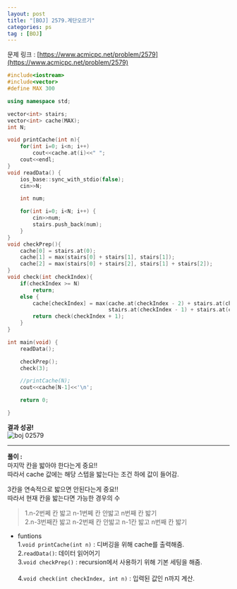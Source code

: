 ```yaml
---
layout: post
title: "[BOJ] 2579.계단오르기"
categories: ps
tag : [BOJ]
---
```


문제 링크 : [https://www.acmicpc.net/problem/2579](https://www.acmicpc.net/problem/2579)

```cpp
#include<iostream>
#include<vector>
#define MAX 300

using namespace std;

vector<int> stairs;
vector<int> cache(MAX);
int N;

void printCache(int n){
    for(int i=0; i<n; i++)
        cout<<cache.at(i)<<" ";
    cout<<endl;
}
void readData() {
    ios_base::sync_with_stdio(false);
    cin>>N;

    int num;

    for(int i=0; i<N; i++) {
        cin>>num;
        stairs.push_back(num);
    }
}
void checkPrep(){
    cache[0] = stairs.at(0);
    cache[1] = max(stairs[0] + stairs[1], stairs[1]);
    cache[2] = max(stairs[0] + stairs[2], stairs[1] + stairs[2]);
}
void check(int checkIndex){
    if(checkIndex >= N)
        return;
    else {
        cache[checkIndex] = max(cache.at(checkIndex - 2) + stairs.at(checkIndex),
                                stairs.at(checkIndex - 1) + stairs.at(checkIndex) + cache.at(checkIndex - 3));
        return check(checkIndex + 1);
    }
}

int main(void) {
    readData();

    checkPrep();
    check(3);

    //printCache(N);
    cout<<cache[N-1]<<'\n';

    return 0;

}
```

**결과 성공!**<br>
![boj 02579](https://krispedia.github.io/assets/images/boj_02579.jpg)


---


**풀이 :**<br>
마지막 칸을 밟아야 한다는게 중요!! <br>
따라서 cache 값에는 해당 스텝을 밟는다는 조건 하에 값이 들어감.<br>

3칸을 연속적으로 밟으면 안된다는게 중요!!<br>
따라서 현재 칸을 밟는다면 가능한 경우의 수
>1.n-2번쩨 칸 밟고 n-1번쩨 칸 안밟고 n번째 칸 밟기<br>
2.n-3번째칸 밟고 n-2번째 칸 안밟고 n-1칸 밟고 n번째 칸 밟기


- funtions<br>
1.`void printCache(int n)` : 디버깅을 위해 cache를 출력해줌.<br> 
2.`readData()`: 데이터 읽어어기<br>
3.`void checkPrep()` :  recursion에서 사용하기 위해 기본 세팅을 해줌.<br>  
4.`void check(int checkIndex, int n)` : 입력된 값인 n까지 계산.<br>


